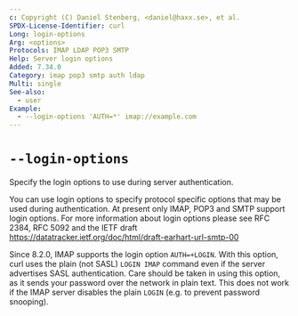 ```yaml
---
c: Copyright (C) Daniel Stenberg, <daniel@haxx.se>, et al.
SPDX-License-Identifier: curl
Long: login-options
Arg: <options>
Protocols: IMAP LDAP POP3 SMTP
Help: Server login options
Added: 7.34.0
Category: imap pop3 smtp auth ldap
Multi: single
See-also:
  - user
Example:
  - --login-options 'AUTH=*' imap://example.com
---
```


# `--login-options`

Specify the login options to use during server authentication.

You can use login options to specify protocol specific options that may be
used during authentication. At present only IMAP, POP3 and SMTP support login
options. For more information about login options please see RFC 2384,
RFC 5092 and the IETF draft
https://datatracker.ietf.org/doc/html/draft-earhart-url-smtp-00

Since 8.2.0, IMAP supports the login option `AUTH=+LOGIN`. With this option,
curl uses the plain (not SASL) `LOGIN IMAP` command even if the server
advertises SASL authentication. Care should be taken in using this option, as
it sends your password over the network in plain text. This does not work if
the IMAP server disables the plain `LOGIN` (e.g. to prevent password
snooping).

